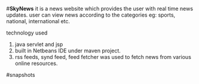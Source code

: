 #**SkyNews**
it is a news website which provides the user with real time news updates.
user can view news according to the categories eg: sports, national, international etc.

technology used
1. java servlet and jsp
2. built in Netbeans IDE under maven project.
3. rss feeds, synd feed, feed fetcher was used to fetch news from various online resources.

#snapshots
